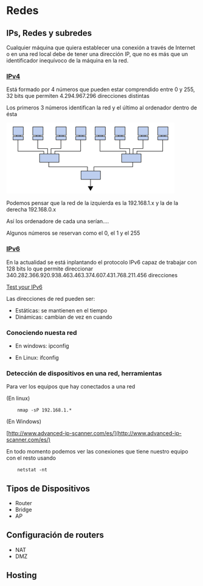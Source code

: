 # Redes

##  IPs, Redes y subredes

Cualquier máquina que quiera establecer una conexión a través de Internet  o en una red local debe de tener una dirección IP, que no es más que un identificador inequívoco de la máquina  en la red.

### [IPv4](https://es.wikipedia.org/wiki/IPv4)

Está formado por 4 números que pueden estar comprendido entre 0 y 255, 32 bits que permiten 4.294.967.296 direcciones distintas

Los primeros 3 números identifican la red y el último al ordenador dentro de ésta

![Esquema red](./images/Esquema_red.png)

Podemos pensar que la red de la izquierda es la 192.168.1.x y la de la derecha 192.168.0.x

Así los ordenadore de cada una serían....

Algunos números se reservan como el 0, el 1 y el 255

### [IPv6](https://es.wikipedia.org/wiki/IPv6)

En la actualidad se está inplantando el protocolo IPv6 capaz de trabajar con 128 bits lo que permite direccionar 340.282.366.920.938.463.463.374.607.431.768.211.456 direcciones

[Test your IPv6](https://test-ipv6.com/)

Las direcciones de red pueden ser:
* Estáticas: se mantienen en el tiempo
* Dinámicas: cambian de vez en cuando

### Conociendo nuesta red

* En windows: ipconfig

* En Linux: ifconfig

###  Detección de dispositivos en una red, herramientas

Para ver los equipos que hay conectados a una red

(En linux)

        nmap -sP 192.168.1.*

(En Windows)

[http://www.advanced-ip-scanner.com/es/](http://www.advanced-ip-scanner.com/es/)


En todo momento podemos ver las conexiones que tiene nuestro equipo con el resto usando

        netstat -nt

## Tipos de Dispositivos
  * Router
  * Bridge
  * AP
## Configuración de routers
  * NAT
  * DMZ
## Hosting
